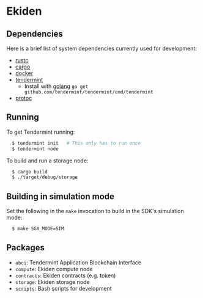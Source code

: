 # Ekiden

## Dependencies

Here is a brief list of system dependencies currently used for development:
- [rustc](https://www.rust-lang.org/en-US/)
- [cargo](http://doc.crates.io/)
- [docker](https://www.docker.com/)
- [tendermint](https://www.tendermint.com/)
  - Install with [golang](https://golang.org/) `go get github.com/tendermint/tendermint/cmd/tendermint`
- [protoc](https://github.com/google/protobuf/releases)

## Running

To get Tendermint running:

```bash
  $ tendermint init   # This only has to run once
  $ tendermint node
```

To build and run a storage node:
```bash
  $ cargo build
  $ ./target/debug/storage
```

## Building in simulation mode

Set the following in the `make` invocation to build in the SDK's simulation mode:

```bash
  $ make SGX_MODE=SIM
```

## Packages
- `abci`: Tendermint Application Blockchain Interface
- `compute`: Ekiden compute node
- `contracts`: Ekiden contracts (e.g. token)
- `storage`: Ekiden storage node
- `scripts`: Bash scripts for development

